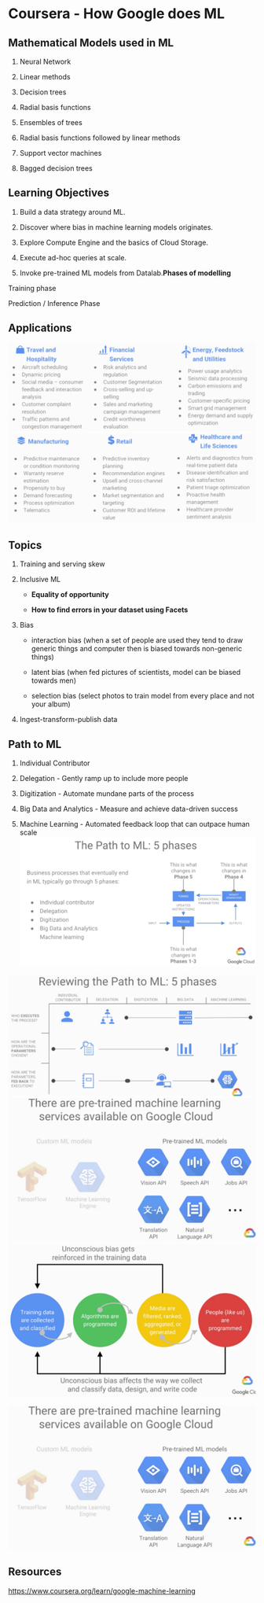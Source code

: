 # Coursera - How Google does ML

## Mathematical Models used in ML

1. Neural Network

2. Linear methods

3. Decision trees

4. Radial basis functions

5. Ensembles of trees

6. Radial basis functions followed by linear methods

7. Support vector machines

8. Bagged decision trees

## Learning Objectives

1. Build a data strategy around ML.

2. Discover where bias in machine learning models originates.

3. Explore Compute Engine and the basics of Cloud Storage.

4. Execute ad-hoc queries at scale.

5. Invoke pre-trained ML models from Datalab.**Phases of modelling**

Training phase

Prediction / Inference Phase

## Applications

![image](media/Coursera-How-Google-does-ML-image1.png)
![image](media/Coursera-How-Google-does-ML-image2.png)

## Topics

1. Training and serving skew

2. Inclusive ML

   - **Equality of opportunity**

   - **How to find errors in your dataset using Facets**

3. Bias

   - interaction bias (when a set of people are used they tend to draw generic things and computer then is biased towards non-generic things)

   - latent bias (when fed pictures of scientists, model can be biased towards men)

   - selection bias (select photos to train model from every place and not your album)

4. Ingest-transform-publish data

## Path to ML

1. Individual Contributor

2. Delegation - Gently ramp up to include more people

3. Digitization - Automate mundane parts of the process

4. Big Data and Analytics - Measure and achieve data-driven success

5. Machine Learning - Automated feedback loop that can outpace human scale
![image](media/Coursera-How-Google-does-ML-image3.png)

![image](media/Coursera-How-Google-does-ML-image4.png)
![image](media/Coursera-How-Google-does-ML-image5.png)
![image](media/Coursera-How-Google-does-ML-image6.png)

![image](media/Coursera-How-Google-does-ML-image5.png)

## Resources

<https://www.coursera.org/learn/google-machine-learning>
